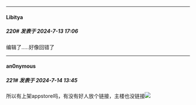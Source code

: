 ﻿
*****

####  Libitya  
##### 220#       发表于 2024-7-13 17:06

编辑了.....好像回错了


*****

####  an0nymous  
##### 221#       发表于 2024-7-14 13:45

所以有上架appstore吗，有没有好人放个链接，主楼也没链接<img src="https://static.saraba1st.com/image/smiley/face2017/003.png" referrerpolicy="no-referrer">

